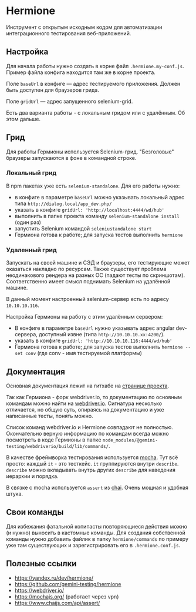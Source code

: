 # Hermione

Инструмент с открытым исходным кодом для автоматизации интеграционного тестирования веб-приложений.

## Настройка

Для начала работы нужно создать в корне файл  ```.hermione.my-conf.js```. Пример файла конфига находится там же в корне проекта.

Поле ```baseUrl``` в конфиге — адрес тестируемого приложения. Должен быть доступен для браузеров грида.

Поле ```gridUrl``` — адрес запущенного selenium-grid.

Есть два варианта работы - с локальным гридом или с удалённым. Об этом дальше.

## Грид

Для работы Гермионы используется Selenium-грид. "Безголовые" браузеры запускаются в фоне в командной строке.

### Локальный грид

В npm пакетах уже есть `selenium-standalone`. Для его работы нужно:
- в конфиге в параметре `baseUrl` можно указывать локальный адрес типа `http://dialog.local/app_dev.php/`
- указать в конфиге `gridUrl: 'http://localhost:4444/wd/hub'`
- выполнить в папке проекта команду `selenium-standalone install` (один раз)
- запустить Selenium командой `seleniustandalone start`
- Гермиона готова к работе; для запуска тестов выполнить `hermione`

### Удаленный грид

Запускать на своей машине и СЭД и браузеры, его тестирующие может оказаться накладно по ресурсам. Также существует проблема неодинакового рендера на разных ОС (падают тесты по скриншотам). Соответственно имеет смысл поднимать Selenium на удалённой машине.

В данный момент настроенный selenium-сервер есть по адресу `10.10.10.116`.

Настройка Гермионы на работу с этим удалённым сервером:
- В конфиге в параметре `baseUrl` нужно указывать адрес angular dev-сервера, доступный извне (типа `http://10.10.10.xx:4200/`).
- указать в конфиге `gridUrl: 'http://10.10.10.116:4444/wd/hub'`
- Гермиона готова к работе; для запуска тестов выполнить `hermione --set conv` (где conv - имя тестируемой платформы)

## Документация

Основная документация лежит на гитхабе на [странице проекта](https://github.com/gemini-testing/hermione).

Так как Гермиона - форк webdriver.io, то документацию по основным командам можно найти на [webdriver.io](https://webdriver.io/docs/api.html). Сигнатура несколько отличается, но общую суть, опираясь на документацию и уже написанные тесты, понять можно.

Список команд webdriver.io и Hermione совпадают не полностью. Окончательно верную информацию по командам всегда можно посмотреть в коде Гермионы в папке `node_modules/@gemini-testing/webdriverio/build/lib/commands/`.

В качестве фреймворка тестирования используется [mocha](https://mochajs.org/). Тут всё просто: каждый `it` - это тесткейс. `it` группируются внутри `describe`. `describe` можно вкладывать внутрь других `describe` для наведения иерархии и порядка.

В связке с mocha используется `assert` из [chai](https://www.chaijs.com/api/assert/). Очень мощная и удобная штука.

## Свои команды

Для избежания фатальной копипасты повторяющиеся действия можно (и нужно) выносить в кастомные команды. Для создания собственной команды нужно добавить файлик в папку `hermione/commands` по примеру уже там существующих и зарегистрировать его в `.hermione.conf.js`.

## Полезные ссылки

- https://yandex.ru/dev/hermione/
- https://github.com/gemini-testing/hermione
- https://webdriver.io/
- https://mochajs.org/ (работает через vpn)
- https://www.chaijs.com/api/assert/
